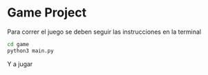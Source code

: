 # Game Project

Para correr el juego se deben seguir las instrucciones
en la terminal

```sh
cd game
python3 main.py
```
Y a jugar